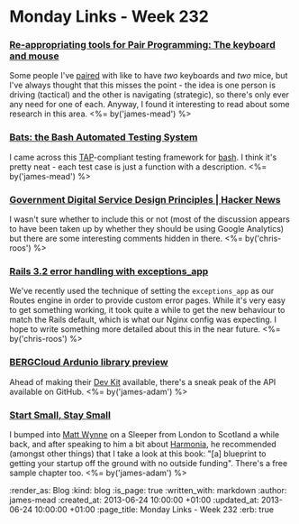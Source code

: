 Monday Links - Week 232
============

### [Re-appropriating tools for Pair Programming: The keyboard and mouse](http://salfreudenberg.wordpress.com/2013/06/22/re-appropriating-tools-for-pair-programming-the-keyboard-and-mouse/)

Some people I've [paired](http://c2.com/cgi/wiki?PairProgramming) with like to have *two* keyboards and *two* mice, but I've always thought that this misses the point - the idea is one person is driving (tactical) and the other is navigating (strategic), so there's only ever any need for one of each. Anyway, I found it interesting to read about some research in this area. <%= by('james-mead') %>


### [Bats: the Bash Automated Testing System](https://github.com/sstephenson/bats)

I came across this [TAP](http://testanything.org/)-compliant testing framework for [bash](http://www.bash.org/). I think it's pretty neat - each test case is just a function with a description. <%= by('james-mead') %>


### [Government Digital Service Design Principles | Hacker News](https://news.ycombinator.com/item?id=5911218)

I wasn't sure whether to include this or not (most of the discussion appears to have been taken up by whether they should be using Google Analytics) but there are some interesting comments hidden in there. <%= by('chris-roos') %>


### [Rails 3.2 error handling with exceptions_app](https://coderwall.com/p/w3ghqq)

We've recently used the technique of setting the `exceptions_app` as our Routes engine in order to provide custom error pages. While it's very easy to get something working, it took quite a while to get the new behaviour to match the Rails default, which is what our Nginx config was expecting. I hope to write something more detailed about this in the near future. <%= by('chris-roos') %>


### [BERGCloud Ardunio library preview](https://github.com/bergcloud/devboard-clientlib-arduino)

Ahead of making their [Dev Kit](http://bergcloud.com/devkit/) available, there's a sneak peak of the API available on GitHub. <%= by('james-adam') %>


### [Start Small, Stay Small](http://www.startupbook.net/)

I bumped into [Matt Wynne](http://mattwynne.net) on a Sleeper from London to Scotland a while back, and after speaking to him a bit about [Harmonia](https://harmonia.io), he recommended (amongst other things) that I take a look at this book: "[a] blueprint to getting your startup off the ground with no outside funding". There's a free sample chapter too. <%= by('james-adam') %>


:render_as: Blog
:kind: blog
:is_page: true
:written_with: markdown
:author: james-mead
:created_at: 2013-06-24 10:00:00 +01:00
:updated_at: 2013-06-24 10:00:00 +01:00
:page_title: Monday Links - Week 232
:erb: true
